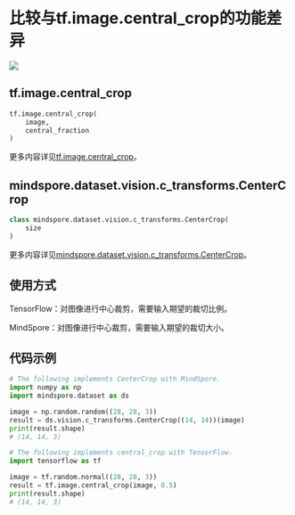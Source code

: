 # 比较与tf.image.central_crop的功能差异

<a href="https://gitee.com/mindspore/docs/blob/r1.7/docs/mindspore/source_zh_cn/note/api_mapping/tensorflow_diff/central_crop.md" target="_blank"><img src="https://mindspore-website.obs.cn-north-4.myhuaweicloud.com/website-images/master/resource/_static/logo_source.png"></a>

## tf.image.central_crop

```python
tf.image.central_crop(
    image,
    central_fraction
)
```

更多内容详见[tf.image.central_crop](https://www.tensorflow.org/versions/r1.15/api_docs/python/tf/image/central_crop)。

## mindspore.dataset.vision.c_transforms.CenterCrop

```python
class mindspore.dataset.vision.c_transforms.CenterCrop(
    size
)
```

更多内容详见[mindspore.dataset.vision.c_transforms.CenterCrop](https://mindspore.cn/docs/zh-CN/r1.7/api_python/dataset_vision/mindspore.dataset.vision.c_transforms.CenterCrop.html#mindspore.dataset.vision.c_transforms.CenterCrop)。

## 使用方式

TensorFlow：对图像进行中心裁剪，需要输入期望的裁切比例。

MindSpore：对图像进行中心裁剪，需要输入期望的裁切大小。

## 代码示例

```python
# The following implements CenterCrop with MindSpore.
import numpy as np
import mindspore.dataset as ds

image = np.random.random((28, 28, 3))
result = ds.vision.c_transforms.CenterCrop((14, 14))(image)
print(result.shape)
# (14, 14, 3)

# The following implements central_crop with TensorFlow.
import tensorflow as tf

image = tf.random.normal((28, 28, 3))
result = tf.image.central_crop(image, 0.5)
print(result.shape)
# (14, 14, 3)
```
